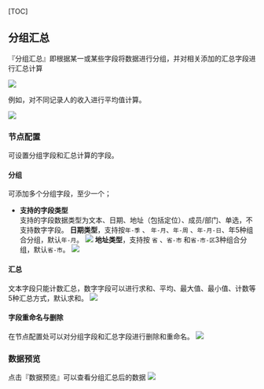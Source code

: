 [TOC]

## 分组汇总
『分组汇总』即根据某一或某些字段将数据进行分组，并对相关添加的汇总字段进行汇总计算


![](http://docfiles.baibaoyun.com/FuEz_wBxqd_M2fE8tb-XPeogcMa-)

例如，对不同记录人的收入进行平均值计算。


![](http://docfiles.baibaoyun.com/lnNWDCAytaciZ68KK1I2-xEWmEz-)
### 节点配置
可设置分组字段和汇总计算的字段。
#### 分组
可添加多个分组字段，至少一个；

  * **支持的字段类型**<br>
支持的字段数据类型为文本、日期、地址（包括定位）、成员/部门、单选，不支持数字字段。
    **日期类型**，支持按`年-季` 、 `年-月`、`年-周` 、`年-月-日`、年5种组合分组，默认`年-月`。
![](http://docfiles.baibaoyun.com/Fig00b6KHukxal-Gy1ozjuglJuzO)
    **地址类型**，支持按 `省` 、`省-市` 和`省-市-区`3种组合分组，默认`省-市`。
![](http://docfiles.baibaoyun.com/Ft7RcdeRuBD-bnkx4txL0CENtKuH)
#### 汇总
文本字段只能计数汇总，数字字段可以进行求和、平均、最大值、最小值、计数等5种汇总方式，默认求和。 
![](http://docfiles.baibaoyun.com/FotfCezvKchrCYFJ-F0mEL-d57lV)

#### 字段重命名与删除
在节点配置处可以对分组字段和汇总字段进行删除和重命名。
![](http://docfiles.baibaoyun.com/FvYXONsrdRnE_M0F_qzUBOnMifLv)

### 数据预览
点击『数据预览』可以查看分组汇总后的数据
![](http://docfiles.baibaoyun.com/FpOKmrqsFDUVPKGU0KgEdD008bnj)



